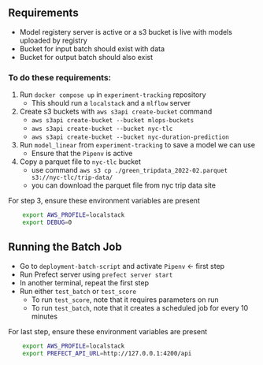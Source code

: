 ## Requirements
- Model registery server is active or a s3 bucket is live with models uploaded by registry
- Bucket for input batch should exist with data
- Bucket for output batch should also exist

### To do these requirements:
1. Run `docker compose up` in `experiment-tracking` repository
    - This should run a `localstack` and a `mlflow` server
2. Create s3 buckets with `aws s3api create-bucket` command
    - `aws s3api create-bucket --bucket mlops-buckets`
    - `aws s3api create-bucket --bucket nyc-tlc`
    - `aws s3api create-bucket --bucket nyc-duration-prediction`
3. Run `model_linear` from `experiment-tracking` to save a model we can use
    - Ensure that the `Pipenv` is active
4. Copy a parquet file to `nyc-tlc` bucket
    - use command `aws s3 cp ./green_tripdata_2022-02.parquet s3://nyc-tlc/trip-data/`
    - you can download the parquet file from nyc trip data site


For step 3, ensure these environment variables are present
```bash
    export AWS_PROFILE=localstack
    export DEBUG=0
```

## Running the Batch Job
- Go to `deployment-batch-script` and activate `Pipenv` <- first step
- Run Prefect server using `prefect server start`
- In another terminal, repeat the first step
- Run either `test_batch` or `test_score`
    - To run `test_score`, note that it requires parameters on run
    - To run `test_batch`, note that it creates a scheduled job for every 10 minutes

For last step, ensure these environment variables are present
```bash
    export AWS_PROFILE=localstack
    export PREFECT_API_URL=http://127.0.0.1:4200/api
```
